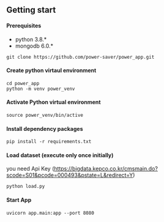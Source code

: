 ## Getting start

#### Prerequisites
* python 3.8.*
* mongodb 6.0.*
```
git clone https://github.com/power-saver/power_app.git
```

#### Create python virtaul environment
``` 
cd power_app
python -m venv power_venv
```
#### Activate Python virtual environment
```
source power_venv/bin/active
```

#### Install dependency packages
```
pip install -r requirements.txt
```

#### Load dataset (execute only once initially)
you need Api Key (https://bigdata.kepco.co.kr/cmsmain.do?scode=S01&pcode=000493&pstate=L&redirect=Y)
```
python load.py
```

#### Start App
```
uvicorn app.main:app --port 8080
```